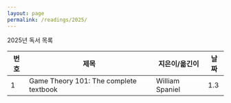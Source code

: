 ```yaml
---
layout: page
permalink: /readings/2025/
---
```


2025년 독서 목록

번호 | 제목 | 지은이/옮긴이 | 날짜
-----|------|---------------|------
1 | Game Theory 101: The complete textbook | William Spaniel | 1.3
